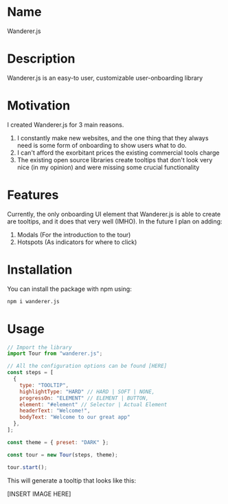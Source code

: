 # Name

Wanderer.js

# Description

Wanderer.js is an easy-to user, customizable user-onboarding library

# Motivation

I created Wanderer.js for 3 main reasons.

1. I constantly make new websites, and the one thing that they always need is some form of onboarding to show users what to do.
2. I can't afford the exorbitant prices the existing commercial tools charge
3. The existing open source libraries create tooltips that don't look very nice (in my opinion) and were missing some crucial functionality

# Features

Currently, the only onboarding UI element that Wanderer.js is able to create are tooltips, and it does that very well (IMHO). In the future I plan on adding:

1. Modals (For the introduction to the tour)
2. Hotspots (As indicators for where to click)

# Installation

You can install the package with npm using:

```bash
npm i wanderer.js
```

# Usage

```javascript
// Import the library
import Tour from "wanderer.js";

// All the configuration options can be found [HERE]
const steps = [
  {
    type: "TOOLTIP",
    highlightType: "HARD" // HARD | SOFT | NONE,
    progressOn: "ELEMENT" // ELEMENT | BUTTON,
    element: "#element" // Selector | Actual Element
    headerText: "Welcome!",
    bodyText: "Welcome to our great app"
  },
];

const theme = { preset: "DARK" };

const tour = new Tour(steps, theme);

tour.start();
```

This will generate a tooltip that looks like this:

[INSERT IMAGE HERE]
